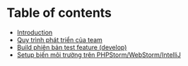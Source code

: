 # Table of contents

* [Introduction](README.md)
* [Quy trình phát triển của team](develop-process.md)
* [Build phiên bản test feature (develop)](build-develop.md)
* [Setup biến môi trường trên PHPStorm/WebStorm/IntelliJ](first-chapter.md)